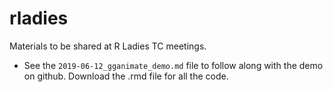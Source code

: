# rladies
Materials to be shared at R Ladies TC meetings. 

* See the `2019-06-12_gganimate_demo.md` file to follow along with the demo on github. Download the .rmd file for all the code. 
